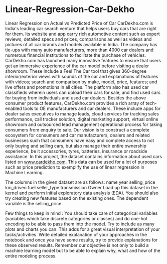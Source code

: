 # Linear-Regression-Car-Dekho
Linear Regression on Actual vs Predicted Price of Car 
CarDekho.com is India's leading car search venture that helps users buy cars that are right for them. Its website and app carry rich automotive content such as expert reviews, detailed specs and prices, comparisons as well as videos and pictures of all car brands and models available in India. The company has tie-ups with many auto manufacturers, more than 4000 car dealers and numerous financial institutions to facilitate the purchase of vehicles.
CarDekho.com has launched many innovative features to ensure that users get an immersive experience of the car model before visiting a dealer showroom. These include a Feel The Car tool that gives 360-degree interior/exterior views with sounds of the car and explanations of features with videos; search and comparison by make, model, price, features; and live offers and promotions in all cities. The platform also has used car classifieds wherein users can upload their cars for sale, and find used cars for buying from individuals and used car dealers.
Besides the above consumer product features, CarDekho.com provides a rich array of tech-enabled tools to OE manufacturers and car dealers. These include apps for dealer sales executives to manage leads, cloud services for tracking sales performance, call tracker solution, digital marketing support, virtual online showroom and outsourced lead management operational process for taking consumers from enquiry to sale.
Our vision is to construct a complete ecosystem for consumers and car manufacturers, dealers and related businesses such that consumers have easy and complete access to not only buying and selling cars, but also manage their entire ownership experience, be it accessories, tyres, batteries, insurance or roadside assistance.
In this project, the dataset contains information about used cars listed on www.cardekho.com. This data can be used for a lot of purposes such as price prediction to exemplify the use of linear regression in Machine Learning.


The columns in the given dataset are as follows:
name
year
selling_price
km_driven
fuel
seller_type
transmission
Owner
Load up this dataset in the kernel and perform initial exploratory data analysis (EDA). You should also try creating new features based on the existing ones. The dependent variable is the selling_price.


Few things to keep in mind :
You should take care of categorical variables (variables which take discrete categories or classes) and do one-hot encoding to be able to pass them into the model.
Try to include as many plots and charts you can. This adds for a great visual interpretation of your tasks/activities.
Write detailed explanation of your approaches in the notebook and once you have some results, try to provide explanations for these observed results. Remember our objective is not only to build a machine learning model but to be able to explain why, what and how of the entire modeling process.
